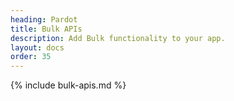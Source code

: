 ```yaml
---
heading: Pardot
title: Bulk APIs
description: Add Bulk functionality to your app.
layout: docs
order: 35
---
```


{% include bulk-apis.md %}
